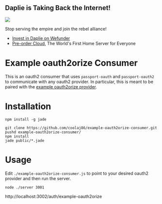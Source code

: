Daplie is Taking Back the Internet!
--------------

[![](https://daplie.github.com/igg/images/ad-developer-rpi-white-890x275.jpg?v2)](https://daplie.com/preorder/)

Stop serving the empire and join the rebel alliance!

* [Invest in Daplie on Wefunder](https://daplie.com/invest/)
* [Pre-order Cloud](https://daplie.com/preorder/), The World's First Home Server for Everyone

Example oauth2orize Consumer
===

This is an oauth2 consumer that uses `passport-oauth` and `passport-oauth2`
to communicate with any oauth2 provider.
In particular, this is meant to be paired with the
[example oauth2orize provider](https://github.com/jaredhanson/oauth2orize/tree/master/examples/all-grants).

Installation
===

    npm install -g jade

    git clone https://github.com/coolaj86/example-oauth2orize-consumer.git
    pushd example-oauth2orize-consumer/
    npm install
    jade public/*.jade

Usage
===

Edit `./example-oauth2orize-consumer.js` to point to your desired oauth2 provider and then run the server.

    node ./server 3001

http://localhost:3002/auth/example-oauth2orize
